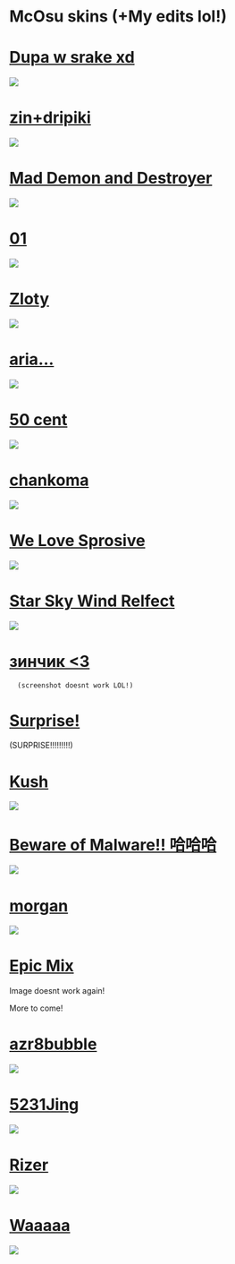 # McOsu skins (+My edits lol!)

# [Dupa w srake xd](https://drive.google.com/uc?id=1vV4sjvYHfrR59jG-xC1Hl2GYp1gR4Qcy)
![](https://media.discordapp.net/attachments/884070324226895873/885213746966982676/screenshot1727.jpg?width=1076&height=605)

# [zin+dripiki](https://drive.google.com/uc?id=1HL4Bmx108GdVrSq9zm5r-K52_Z_wUkht)
![](https://media.discordapp.net/attachments/884070324226895873/885212943116034068/screenshot1726.jpg?width=1076&height=605)

# [Mad Demon and Destroyer](https://drive.google.com/uc?id=1COg4Xlz5vnwcBkWQZfdiNOIeDtu5-YFc)
![](https://puu.sh/I9UfY.jpg)


# [01](https://drive.google.com/uc?id=1Kw90VNxprLrhoPVCzw0tN-Lq9Pb62gv3)
![](https://media.discordapp.net/attachments/884070324226895873/885211460526047292/screenshot1725.jpg?width=1076&height=605)

# [Zloty](https://drive.google.com/uc?id=1fSGAv6r02Fd7Bx5HIGJrbjP5Zd4EebX2)
![](https://media.discordapp.net/attachments/785849284666195969/885215796236812288/unknown.png)


 # [aria...](https://sprosive.s-ul.eu/1wk6WQel)
![](https://puu.sh/I4akt.jpg)


# [50 cent](https://sprosive.s-ul.eu/8zD4m9vu)
![](https://puu.sh/I4aoA.jpg)


# [chankoma](https://sprosive.s-ul.eu/fSgy6r29)
![](https://puu.sh/I4aqh.jpg)


# [We Love Sprosive](https://sprosive.s-ul.eu/sdbvcg8I)
![](https://puu.sh/I4asw.jpg)


# [Star Sky Wind Relfect](https://sprosive.s-ul.eu/FIg3OGV7)
![](https://puu.sh/I4awu.jpg)


# [зинчик <3](https://sprosive.s-ul.eu/spamEbWK)
      (screenshot doesnt work LOL!) 


# [Surprise!](https://sprosive.s-ul.eu/SWXwI9u9)
(SURPRISE!!!!!!!!!)


# [Kush](https://sprosive.s-ul.eu/4USWxf0q)
![](https://puu.sh/I4aDT.jpg)

# [Beware of Malware!! 哈哈哈](https://sprosive.s-ul.eu/qkzMcXJw)
![](https://puu.sh/I4aGH.jpg)


# [morgan](https://sprosive.s-ul.eu/zzsQbac4)
![](https://b.thumbs.redditmedia.com/6SbIyOA9C_rmSAQu6pRVKiTWDDhRNweTP1Pi3bwwulw.jpg)


# [Epic Mix](https://sprosive.s-ul.eu/IpoP6Wu1)
Image doesnt work again!

More to come!
# [azr8bubble](https://sprosive.s-ul.eu/025SO3Yb)
![](https://puu.sh/I4xoY.jpg)

# [5231Jing](https://sprosive.s-ul.eu/6q6Gg04E)
![](https://puu.sh/I4xrU.jpg)

# [Rizer](https://sprosive.s-ul.eu/qRLoi8Iy)
![](https://puu.sh/I4xtd.jpg)

# [Waaaaa](https://drive.google.com/uc?id=15oWKJwxJqFU3pB6wowMmAtt3-4Lqcbur)
![](https://puu.sh/I4xwu.jpg)



